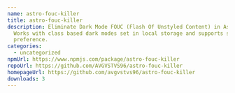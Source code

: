 ```yaml
---
name: astro-fouc-killer
title: astro-fouc-killer
description: Eliminate Dark Mode FOUC (Flash Of Unstyled Content) in Astro.
  Works with class based dark modes set in local storage and supports system
  preference.
categories:
  - uncategorized
npmUrl: https://www.npmjs.com/package/astro-fouc-killer
repoUrl: https://github.com/AVGVSTVS96/astro-fouc-killer
homepageUrl: https://github.com/avgvstvs96/astro-fouc-killer
downloads: 3
---
```

